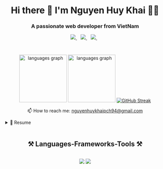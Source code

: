 <h1 align='center'>
  Hi there 👋 I'm Nguyen Huy Khai 👨‍💻
</h1>
<h3 align="center">A passionate web developer from VietNam</h3>

<p align='center'>
  <a href="https://github.com/nguyenhuykhai">
    <img src="https://img.shields.io/badge/sponsor-30363D?style=for-the-badge&logo=GitHub-Sponsors&logoColor=#white" />        
  </a>&nbsp;&nbsp;
   <a href="https://fb.com/https://www.facebook.com/huykhai.pi/">
    <img src="https://img.shields.io/badge/Facebook-1877F2?style=for-the-badge&logo=facebooks&logoColor=#white" />        
  </a>&nbsp;&nbsp;
  <a href="https://linkedin.com/in/https://www.linkedin.com/in/khai-huy-nguyen/">
    <img src="https://img.shields.io/badge/linkedin-%230077B5.svg?&style=for-the-badge&logo=linkedin&logoColor=white" />
  </a>&nbsp;&nbsp;
</p></br>


<p align='center'>
  <a href="#"><img src="https://github-readme-stats.vercel.app/api?username=nguyenhuykhai&show_icons=true&theme=radical" height="150" alt="languages graph"/></a>
  <a href="#"><img src="https://github-readme-stats.vercel.app/api/top-langs?username=nguyenhuykhai&locale=en&hide_title=false&layout=compact&card_width=320&langs_count=5&theme=dracula&hide_border=false" height="150" alt="languages graph"/></a>
  <a href="#"><img src="https://github-readme-streak-stats.herokuapp.com?user=nguyenhuykhai&theme=dark&mode=weekly" alt="GitHub Streak" /></a>
</p>

<p align='center'>
  📫 How to reach me: <a href='nguyenhuykhaipch94@gmail.com'>nguyenhuykhaipch94@gmail.com</a>
</p>

<details>
  <summary>📃 Resume</summary>


## Education

- 📖 **Web Development**\
📆 2019 - Now\
📍 **FPT University** - Ho Chi Minh City, VietNam

## Experience

<img align="right" src="https://img.shields.io/badge/React-20232A?logo=react&logoColor=61DAFB" />
<img align="right" src="https://img.shields.io/badge/React_Router-CA4245?logo=react-router&logoColor=white" />
<img align="right" src="https://img.shields.io/badge/Google_Cloud-4285F4?logo=google-cloud&logoColor=white" />
<img align="right" src="https://img.shields.io/badge/Spring-6DB33F?logo=spring&logoColor=white" />
<img align="right" src="https://img.shields.io/badge/Redux-593D88?logo=redux&logoColor=white" />
<img align="right" src="https://img.shields.io/badge/firebase-ffca28?logo=firebase&logoColor=black" />

- 👨‍💻 **FU Manager Project Developer**\
📆 Dec 2, 2023 - Now\
📍 **FPT University** - Ho Chi Minh City, VietNam

- 👨‍💻 **OJT Internship for Japanese Customers**\
📆 Sep 1, 2023 - Dec 15, 2023\
📍 **Fpt Software** - Ho Chi Minh City, VietNam

<img align="right" src="https://img.shields.io/badge/React-20232A?logo=react&logoColor=61DAFB" />
<img align="right" src="https://img.shields.io/badge/React_Router-CA4245?logo=react-router&logoColor=white" />
<img align="right" src="https://img.shields.io/badge/Redux-593D88?logo=redux&logoColor=white" />
<img align="right" src="https://img.shields.io/badge/Tailwind_CSS-38B2AC?logo=tailwind-css&logoColor=white" />
<img align="right" src="https://img.shields.io/badge/Node%20js-339933?logo=nodedotjs&logoColor=white" />
<img align="right" src="https://img.shields.io/badge/Socket.io-010101?logo=Socket.io&logoColor=white" />
<img align="right" src="https://img.shields.io/badge/Google_Cloud-4285F4?logo=google-cloud&logoColor=white" />
<img align="right" src="https://img.shields.io/badge/firebase-ffca28?logo=firebase&logoColor=black" />

- 👨‍💻 **Wokout Management Developer**\
📆 Aug 14, 2023 - Now\
📍 **FPT University** - Ho Chi Minh City, VietNam

- 👨‍💻 **Nha Trang Nature Elite Developer**\
📆 Jun 2, 2023 - Jul 21, 2023\
📍 **FPT University** - Ho Chi Minh City, VietNam

<img align="right" src="https://img.shields.io/badge/React-20232A?logo=react&logoColor=61DAFB" />
<img align="right" src="https://img.shields.io/badge/React_Router-CA4245?logo=react-router&logoColor=white" />
<img align="right" src="https://img.shields.io/badge/Google_Cloud-4285F4?logo=google-cloud&logoColor=white" />
<img align="right" src="https://img.shields.io/badge/PayPal-00457C?logo=paypal&logoColor=white" />

- 👨‍💻 **4AE Movie Developer**\
📆 Jun 2, 2023 - Jul 21, 2023\
📍 **FPT University** - Ho Chi Minh City, VietNam

</details>

<br/>
<h2 align="center">⚒️ Languages-Frameworks-Tools ⚒️</h2>
<br/>
<div align="center">
    <img src="https://skillicons.dev/icons?i=react,angular,bootstrap,html,css,vscode,github,visualstudio,git,gitlab,babel,figma" />
    <img src="https://skillicons.dev/icons?i=javascript,typescript,firebase,aws,c,java,mysql,docker,spring,sass,mongodb,gcp,idea" /><br>
</div>
<br/>
</div>
